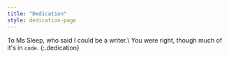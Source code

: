 ```yaml
---
title: "Dedication"
style: dedication-page
---
```


To Ms Sleep, who said I could be a writer.\\
You were right, though much of it's in `code`.
{:.dedication}
